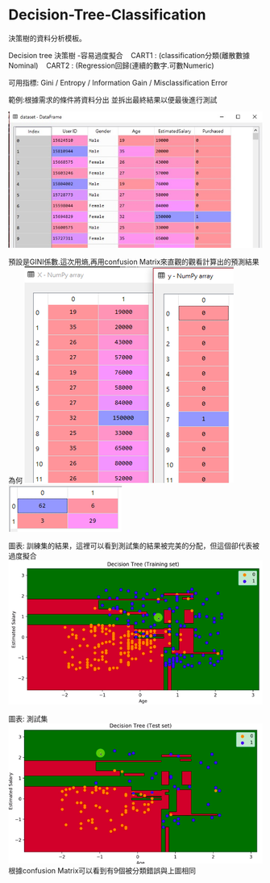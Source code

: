 # Decision-Tree-Classification

決策樹的資料分析模板。

Decision tree 決策樹 -容易過度擬合
    CART1 : (classification分類(離散數據Nominal)
    CART2 : (Regression回歸(連續的數字.可數Numeric)
    
    
可用指標: Gini / Entropy / Information Gain / Misclassification Error

範例:根據需求的條件將資料分出 並拆出最終結果以便最後進行測試

![image](https://github.com/egroeglee/Decision-Tree-Classification/blob/master/1.jpg)
	
	 
		 
預設是GINI係數.這次用熵,再用confusion Matrix來直觀的觀看計算出的預測結果為何
![image](https://github.com/egroeglee/Decision-Tree-Classification/blob/master/2.png)
![image](https://github.com/egroeglee/Decision-Tree-Classification/blob/master/3.png)

圖表: 訓練集的結果，這裡可以看到測試集的結果被完美的分配，但這個卻代表被過度擬合
![image](https://github.com/egroeglee/Decision-Tree-Classification/blob/master/4.png)

圖表: 測試集
![image](https://github.com/egroeglee/Decision-Tree-Classification/blob/master/5.png) 
	根據confusion Matrix可以看到有9個被分類錯誤與上圖相同
